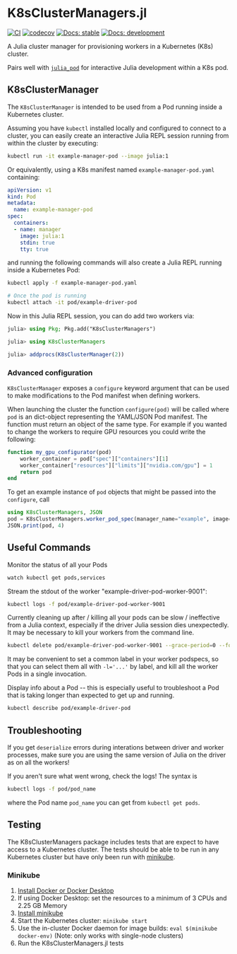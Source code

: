 # K8sClusterManagers.jl

[![CI](https://github.com/beacon-biosignals/K8sClusterManagers.jl/actions/workflows/CI.yml/badge.svg)](https://github.com/beacon-biosignals/K8sClusterManagers.jl/actions/workflows/CI.yml)
[![codecov](https://codecov.io/gh/beacon-biosignals/K8sClusterManagers.jl/branch/main/graph/badge.svg?token=MG8ZO4APDI)](https://codecov.io/gh/beacon-biosignals/K8sClusterManagers.jl)
[![Docs: stable](https://img.shields.io/badge/docs-stable-blue.svg)](https://beacon-biosignals.github.io/K8sClusterManagers.jl/stable)
[![Docs: development](https://img.shields.io/badge/docs-dev-blue.svg)](https://beacon-biosignals.github.io/K8sClusterManagers.jl/dev)

A Julia cluster manager for provisioning workers in a Kubernetes (K8s) cluster.

Pairs well with [`julia_pod`](https://github.com/beacon-biosignals/julia_pod) for interactive Julia development within a K8s pod. 

## K8sClusterManager

The `K8sClusterManager` is intended to be used from a Pod running inside a Kubernetes
cluster.

Assuming you have `kubectl` installed locally and configured to connect to a cluster, you
can easily create an interactive Julia REPL session running from within the cluster by
executing:

```sh
kubectl run -it example-manager-pod --image julia:1
```

Or equivalently, using a K8s manifest named `example-manager-pod.yaml` containing:

```yaml
apiVersion: v1
kind: Pod
metadata:
  name: example-manager-pod
spec:
  containers:
  - name: manager
    image: julia:1
    stdin: true
    tty: true
```

and running the following commands will also create a Julia REPL running inside a Kubernetes
Pod:

```sh
kubectl apply -f example-manager-pod.yaml

# Once the pod is running
kubectl attach -it pod/example-driver-pod
```

Now in this Julia REPL session, you can do add two workers via:

```julia
julia> using Pkg; Pkg.add("K8sClusterManagers")

julia> using K8sClusterManagers

julia> addprocs(K8sClusterManager(2))
```

### Advanced configuration

`K8sClusterManager` exposes a `configure` keyword argument that can be used to make
modifications to the Pod manifest when defining workers.

When launching the cluster the function `configure(pod)` will be called where `pod` is an
dict-object representing the YAML/JSON Pod manifest. The function must return an object of
the same type. For example if you wanted to change the workers to require GPU resources you
could write the following:

```julia
function my_gpu_configurator(pod)
    worker_container = pod["spec"]["containers"][1]
    worker_container["resources"]["limits"]["nvidia.com/gpu"] = 1
    return pod
end
```

To get an example instance of `pod` objects that might be passed into the `configure`, call

```julia
using K8sClusterManagers, JSON
pod = K8sClusterManagers.worker_pod_spec(manager_name="example", image="julia", cmd=`julia`)
JSON.print(pod, 4)
```

## Useful Commands

Monitor the status of all your Pods
```sh
watch kubectl get pods,services
```

Stream the stdout of the worker "example-driver-pod-worker-9001":
```sh
kubectl logs -f pod/example-driver-pod-worker-9001
```

Currently cleaning up after / killing all your pods can be slow / ineffective from a Julia
context, especially if the driver Julia session dies unexpectedly. It may be necessary to
kill your workers from the command line.
```sh
kubectl delete pod/example-driver-pod-worker-9001 --grace-period=0 --force=true
```
It may be convenient to set a common label in your worker podspecs, so that you can select
them all with `-l='...'` by label, and kill all the worker Pods in a single invocation.

Display info about a Pod -- this is especially useful to troubleshoot a Pod that is taking
longer than expected to get up and running.
```sh
kubectl describe pod/example-driver-pod
```

## Troubleshooting

If you get `deserialize` errors during interations between driver and worker processes, make
sure you are using the same version of Julia on the driver as on all the workers!

If you aren't sure what went wrong, check the logs! The syntax is
```bash
kubectl logs -f pod/pod_name
```
where the Pod name `pod_name` you can get from `kubectl get pods`.

## Testing

The K8sClusterManagers package includes tests that are expect to have access to a Kubernetes
cluster. The tests should be able to be run in any Kubernetes cluster but have only been
run with [minikube](https://minikube.sigs.k8s.io/).

### Minikube

1. [Install Docker or Docker Desktop](https://docs.docker.com/get-docker/)
2. If using Docker Desktop: set the resources to a minimum of 3 CPUs and 2.25 GB Memory
3. [Install minikube](https://minikube.sigs.k8s.io/docs/start/)
4. Start the Kubernetes cluster: `minikube start`
5. Use the in-cluster Docker daemon for image builds: `eval $(minikube docker-env)`
   (Note: only works with single-node clusters)
6. Run the K8sClusterManagers.jl tests
